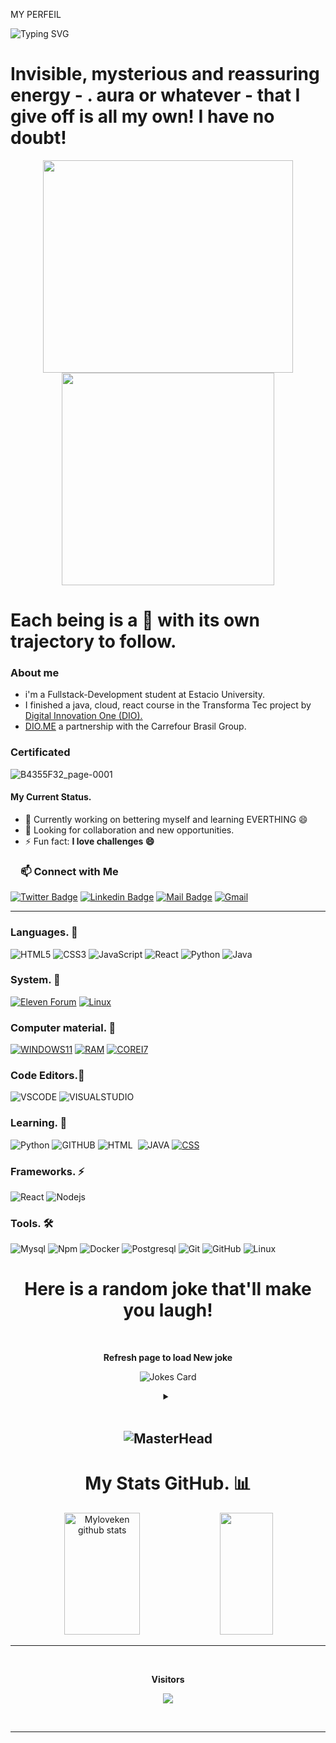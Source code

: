 MY PERFEIL
<!--Title @Myloveken-->
![Typing SVG](https://readme-typing-svg.herokuapp.com/?color=89CFF0&size=30%22&font=Pacifico&center=true&vCenter=true&width=1000&lines=HELLO!👋;i'm+from+of+Haiti;i'm+a+Student+Full+Stack+Development+at+Estacio+University;Welcome!)

 # Invisible, mysterious and reassuring energy - . aura or whatever - that I give off is all my own! I have no doubt!
 <!-- START NEW SECTION -->

<p align="center">
  <img src="https://raw.githubusercontent.com/Ayushparikh-code/Ayushparikh-code/main/me.gif" width=400 height=340>
  <img src="https://raw.githubusercontent.com/Ayushparikh-code/Ayushparikh-code/main/new.gif" height=340/>
</p>


<!-- GITHUB ACTIVITY GRAPH -->

# Each being is a 🌟 with its own trajectory to follow.

### About me
- i'm a Fullstack-Development student at Estacio University. 
- I finished a java, cloud, react course in the Transforma Tec project by [Digital Innovation One (DIO).](https://github.com/digitalinnovationone)
-  [DIO.ME](https://web.dio.me/users/cherestek?tab=skills) a partnership with the Carrefour Brasil Group.


### Certificated 
![B4355F32_page-0001](https://github.com/Myloveken/Myloveken/assets/98883069/3bd98d38-a747-4163-b29b-7a33f3c9f135)


#### My Current Status.
- 🌱 Currently working on bettering myself and learning EVERTHING 😄
- 👯 Looking for collaboration and new opportunities.
- ⚡ Fun fact: **I love challenges 😄**

<!-- <img src="https://github.com/rajput2107/rajput2107/blob/master/Assets/Handshake.gif" width="40px">I’m looking to collaborate on **Open-Source Projects** -->

<!-- START NEW SECTION -->
 <!-- CONNECT WITH ME LINKS -->
<h3><a id="user-content-about-me" class="anchor" aria-hidden="true" href="#about-me"><svg class="octicon octicon-link" viewBox="0 0 16 16" version="1.1" width="16" height="16" aria-hidden="true"></a>📫 Connect with Me
</h3>
  
  [![Twitter Badge](https://img.shields.io/badge/Twitter-1DA1F2?style=for-the-badge&logo=twitter&logoColor=white)](https://twitter.com/MYLOVEKENN_)
  [![Linkedin Badge](https://img.shields.io/badge/LinkedIn-0077B5?style=for-the-badge&logo=linkedin&logoColor=white)](https://www.linkedin.com/in/kenlove-chereste-067891188)
  [![Mail Badge](https://img.shields.io/badge/Gmail-D14836?style=for-the-badge&logo=gmail&logoColor=white)](mailto:cherestek@gmail.com)
  [![Gmail](https://img.shields.io/badge/Microsoft_Outlook-0078D4?style=for-the-badge&logo=microsoft-outlook&logoColor=whiteE&amp;color:white)](mailto:kenlovechereste@outlook.fr?subject=[GitHub]%20Acabei%20de%20ver%20o%20seu%20GitHub)
 
 
<hr>

  
### Languages. 🚧 
![HTML5](https://icongr.am/devicon/html5-original.svg?size=50&color=currentColor)
![CSS3](https://icongr.am/devicon/css3-original.svg?size=50&color=currentColor)
![JavaScript](https://icongr.am/devicon/javascript-original.svg?size=50&color=currentColor)
![React](https://icongr.am/devicon/react-original.svg?size=50&color=currentColor)
![Python](https://icongr.am/devicon/python-original.svg?size=50&color=currentColor)
![Java](https://icongr.am/devicon/java-original.svg?size=50&color=currentColor)
  

 ### System. 🏅
  [![Eleven Forum](https://img.shields.io/badge/Eleven%20Forum-0078D6?style=for-the-badge&logo=windows&logoColor=white)](https://www.elevenforum.com/t/custom-icons-for-windows-11-thread-folders-dropbox-google-drive-podcasts-nvme-drive-steam-adobe.448)
  [![Linux](https://img.shields.io/badge/Linux-yellow?style=for-the-badge&logo=linux&logoColor=white)](https://github.com/Myloveken)
  
  
  
  ### Computer material. 💼
  [![WINDOWS11](https://img.shields.io/badge/windows-%230078D6.svg?&style=for-the-badge&logo=windows&logoColor=#C21E56)](https://github.com/Myloveken)
  [![RAM](https://img.shields.io/badge/RAM-32GB-%230071C5.svg?&style=for-the-badge&logoColor=#C21E56)](https://github.com/Myloveken)
  [![COREI7](https://img.shields.io/badge/Intel-Core_i7_10th-0071C5?style=for-the-badge&logo=intel&logoColor=#C21E56)](https://github.com/Myloveken)
  
  
  
  ### Code Editors.🔰
  ![VSCODE](https://img.shields.io/badge/VS_CODE-007ACC?style=for-the-badge&logo=visual-studio-code&logoColor=#C21E56)
  ![VISUALSTUDIO](https://img.shields.io/badge/VISUAL_STUDIO-7733FF?style=for-the-badge&logo=visual-studio&logoColor=#C21E56)
  
  
  
  ### Learning. 📂
  ![Python](https://img.shields.io/badge/Python-14354C?style=for-the-badge&logo=python&logoColor=#C21E56)
  ![GITHUB](https://img.shields.io/badge/GITHUB-000000?style=for-the-badge&logo=github&logoColor=#C21E56)
  ![HTML](https://img.shields.io/badge/-HTML-ECE2FB?style=for-the-badge&logo=HTML5)&nbsp;
  ![JAVA](https://img.shields.io/badge/Java-ED8B00?style=for-the-badge&logo=java&logoColor=white)
  [![CSS](https://img.shields.io/badge/-CSS-1572B6?style=for-the-badge&logo=css3&logoColor=white)](https://www.w3.org/Style/CSS/)
 

 
 ### Frameworks. ⚡
![React](https://img.shields.io/badge/React-20232A?style=for-the-badge&logo=react&logoColor=61DAFB)
![Nodejs](https://img.shields.io/badge/Node.js-339933?style=for-the-badge&logo=nodedotjs&logoColor=white)
  

 
  ### Tools. 🛠 
![Mysql](https://icongr.am/devicon/mysql-original-wordmark.svg?size=50&color=currentColor)
![Npm](https://icongr.am/devicon/npm-original-wordmark.svg?size=50&color=currentColor)
![Docker](https://icongr.am/devicon/docker-original-wordmark.svg?size=50&color=currentColor)
![Postgresql](https://icongr.am/devicon/postgresql-original.svg?size=50&color=currentColor)
![Git](https://icongr.am/devicon/git-original.svg?size=50&color=currentColor)
![GitHub](https://icongr.am/devicon/github-original.svg?size=50&color=currentColor)
![Linux](https://icongr.am/devicon/linux-original.svg?size=50&color=currentColor)
 
 
 
 <!-- START NEW SECTION -->
 
 <div align="center">
  
  
# Here is a random joke that'll make you laugh!
 
 
<!-- START NEW SECTION -->
<div align="center">
 <br>
 <p align="centre"><b> Refresh page to load New joke</b></p>
 
 
![Jokes Card](https://readme-jokes.vercel.app/api)
 
 
 <details><summary align="center"> </samp></summary><p align ="centre"> Refresh page to load New joke</p></details>
<br>
</div>
<h2>
 
![MasterHead](https://mir-s3-cdn-cf.behance.net/project_modules/fs/54b6c068097599.5b50bca476b9b.gif)
 


<!-- START NEW SECTION -->
 
<!-- GITHUB ACTIVITY GRAPH -->
  # My Stats GitHub. 📊
  <img width="49%" height="195px" src="https://github-readme-stats-sigma-five.vercel.app/api?username=Myloveken&show_icons=true&count_private=true&hide_border=true&title_color=00b3ff&icon_color=00b4ff&text_color=c9d1d9&bg_color=0d1117" alt="Myloveken github stats" /> <img width="41%" height="195px" src="https://github-readme-stats-sigma-five.vercel.app/api/top-langs/?username=Myloveken&layout=compact&hide_border=true&title_color=00b3ff&text_color=00b4ff&bg_color=0d1117" />
  
  ---
  
  <!-- START NEW SECTION -->
  <!--Visitors Count-->
<div align="center">
<br><p align="centre"><b>Visitors</b></p>  
<p align="center"><img align="center" src="https://profile-counter.glitch.me/{Myloveken}/count.svg" /></p> 
<br></div>
<hr> 
  
